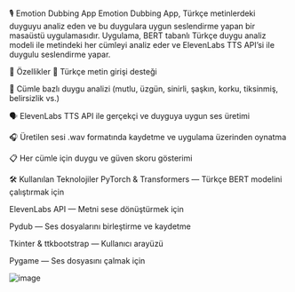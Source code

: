 🎙️
Emotion Dubbing App
Emotion Dubbing App, Türkçe metinlerdeki duyguyu analiz eden ve bu duygulara uygun seslendirme yapan bir masaüstü uygulamasıdır. Uygulama, BERT tabanlı Türkçe duygu analiz modeli ile metindeki her cümleyi analiz eder ve ElevenLabs TTS API’si ile duygulu seslendirme yapar.

🚀 Özellikler
📖 Türkçe metin girişi desteği

🤖 Cümle bazlı duygu analizi (mutlu, üzgün, sinirli, şaşkın, korku, tiksinmiş, belirsizlik vs.)

🗣️ ElevenLabs TTS API ile gerçekçi ve duyguya uygun ses üretimi

🎧 Üretilen sesi .wav formatında kaydetme ve uygulama üzerinden oynatma

📋 Her cümle için duygu ve güven skoru gösterimi

🛠️ Kullanılan Teknolojiler
PyTorch & Transformers — Türkçe BERT modelini çalıştırmak için

ElevenLabs API — Metni sese dönüştürmek için

Pydub — Ses dosyalarını birleştirme ve kaydetme

Tkinter & ttkbootstrap — Kullanıcı arayüzü

Pygame — Ses dosyasını çalmak için

![image](https://github.com/user-attachments/assets/e159bcba-cb04-46b2-967a-20d8c803f96f)
